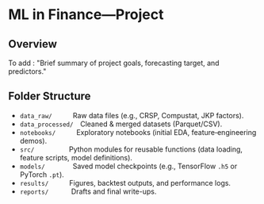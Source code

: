 # ML in Finance—Project

## Overview  
To add : "Brief summary of project goals, forecasting target, and predictors."

## Folder Structure  
- `data_raw/`   Raw data files (e.g., CRSP, Compustat, JKP factors).  
- `data_processed/` Cleaned & merged datasets (Parquet/CSV).  
- `notebooks/`   Exploratory notebooks (initial EDA, feature‐engineering demos).  
- `src/`     Python modules for reusable functions (data loading, feature scripts, model definitions).  
- `models/`    Saved model checkpoints (e.g., TensorFlow `.h5` or PyTorch `.pt`).  
- `results/`   Figures, backtest outputs, and performance logs.  
- `reports/`    Drafts and final write-ups.


